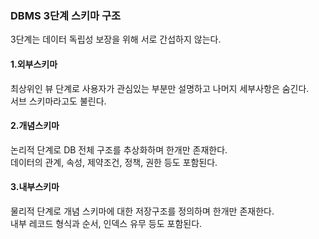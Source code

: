 ### DBMS 3단계 스키마 구조
3단계는 데이터 독립성 보장을 위해 서로 간섭하지 않는다.  

#### 1.외부스키마
최상위인 뷰 단계로 사용자가 관심있는 부분만 설명하고 나머지 세부사항은 숨긴다.  
서브 스키마라고도 불린다.  

#### 2.개념스키마
논리적 단계로 DB 전체 구조를 추상화하며 한개만 존재한다.  
데이터의 관계, 속성, 제약조건, 정책, 권한 등도 포함된다.  

#### 3.내부스키마
물리적 단계로 개념 스키마에 대한 저장구조를 정의하며 한개만 존재한다.   
내부 레코드 형식과 순서, 인덱스 유무 등도 포함된다.  

<br>

